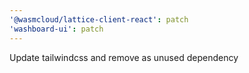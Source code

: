 ```yaml
---
'@wasmcloud/lattice-client-react': patch
'washboard-ui': patch
---
```


Update tailwindcss and remove as unused dependency
